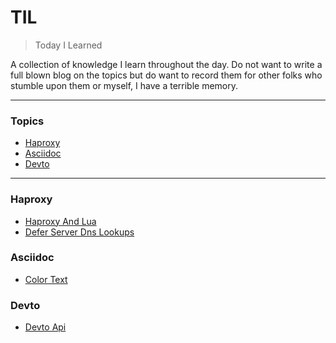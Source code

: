 # TIL

> Today I Learned

A collection of knowledge I learn throughout the day.  Do not want to write a full blown blog on the topics but do want to record them for other folks who stumble upon them or myself, I have a terrible memory.

---

### Topics

* [Haproxy](#haproxy)
* [Asciidoc](#asciidoc)
* [Devto](#devto)

---

### Haproxy
* [Haproxy And Lua](./markdown/haproxy/haproxy-and-lua.md)
* [Defer Server Dns Lookups](./markdown/haproxy/defer-server-dns-lookups.md)

### Asciidoc
* [Color Text](./markdown/asciidoc/color-text.md)

### Devto
* [Devto Api](./markdown/devto/devto-api.md)

